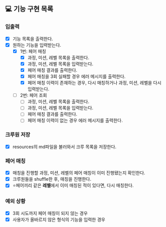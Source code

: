 ## 💻 기능 구현 목록

### 입출력
- [x] 기능 목록을 출력한다.
- [x] 원하는 기능을 입력받는다.
  - [x] 1번: 페어 매칭
    - [x] 과정, 미션, 레벨 목록을 출력한다.
    - [x] 과정, 미션, 레벨 목록을 입력받는다.
    - [x] 페어 매칭 결과를 출력한다.
    - [x] 페어 매칭을 3회 실패할 경우 에러 메시지를 출력한다.
    - [x] 페어 매칭 이력이 존재하는 경우, 다시 매칭하거나 과정, 미션, 레벨을 다시 입력받는다.
  - [ ] 2번: 페어 조회
    - [ ] 과정, 미션, 레벨 목록을 출력한다.
    - [ ] 과정, 미션, 레벨 목록을 입력받는다.
    - [ ] 페어 매칭 결과를 출력한다.
    - [ ] 페어 매칭 이력이 없는 경우 에러 메시지를 출력한다.

### 크루원 저장
- [x] resources의 md파일을 불러와서 크루 목록을 저장한다.

### 페어 매칭
- [x] 매칭을 진행할 과정, 미션, 레벨의 페어 매칭이 이미 진행됐는지 확인한다.
- [x] 크루원들을 shuffle한 후, 매칭을 진행한다.
- [x] ⭐️페어끼리 같은 **레벨**에서 이미 매칭된 적이 있다면, 다시 매칭한다.

### 예외 상황
- [x] 3회 시도까지 페어 매칭이 되지 않는 경우
- [x] 사용자가 올바르지 않은 형식의 기능을 입력한 경우
